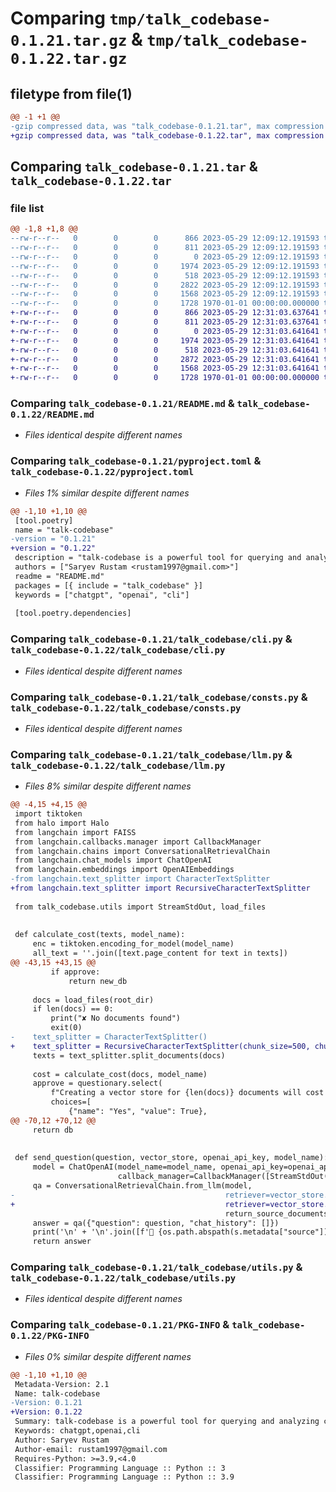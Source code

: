 # Comparing `tmp/talk_codebase-0.1.21.tar.gz` & `tmp/talk_codebase-0.1.22.tar.gz`

## filetype from file(1)

```diff
@@ -1 +1 @@
-gzip compressed data, was "talk_codebase-0.1.21.tar", max compression
+gzip compressed data, was "talk_codebase-0.1.22.tar", max compression
```

## Comparing `talk_codebase-0.1.21.tar` & `talk_codebase-0.1.22.tar`

### file list

```diff
@@ -1,8 +1,8 @@
--rw-r--r--   0        0        0      866 2023-05-29 12:09:12.191593 talk_codebase-0.1.21/README.md
--rw-r--r--   0        0        0      811 2023-05-29 12:09:12.191593 talk_codebase-0.1.21/pyproject.toml
--rw-r--r--   0        0        0        0 2023-05-29 12:09:12.191593 talk_codebase-0.1.21/talk_codebase/__init__.py
--rw-r--r--   0        0        0     1974 2023-05-29 12:09:12.191593 talk_codebase-0.1.21/talk_codebase/cli.py
--rw-r--r--   0        0        0      518 2023-05-29 12:09:12.191593 talk_codebase-0.1.21/talk_codebase/consts.py
--rw-r--r--   0        0        0     2822 2023-05-29 12:09:12.191593 talk_codebase-0.1.21/talk_codebase/llm.py
--rw-r--r--   0        0        0     1568 2023-05-29 12:09:12.191593 talk_codebase-0.1.21/talk_codebase/utils.py
--rw-r--r--   0        0        0     1728 1970-01-01 00:00:00.000000 talk_codebase-0.1.21/PKG-INFO
+-rw-r--r--   0        0        0      866 2023-05-29 12:31:03.637641 talk_codebase-0.1.22/README.md
+-rw-r--r--   0        0        0      811 2023-05-29 12:31:03.637641 talk_codebase-0.1.22/pyproject.toml
+-rw-r--r--   0        0        0        0 2023-05-29 12:31:03.641641 talk_codebase-0.1.22/talk_codebase/__init__.py
+-rw-r--r--   0        0        0     1974 2023-05-29 12:31:03.641641 talk_codebase-0.1.22/talk_codebase/cli.py
+-rw-r--r--   0        0        0      518 2023-05-29 12:31:03.641641 talk_codebase-0.1.22/talk_codebase/consts.py
+-rw-r--r--   0        0        0     2872 2023-05-29 12:31:03.641641 talk_codebase-0.1.22/talk_codebase/llm.py
+-rw-r--r--   0        0        0     1568 2023-05-29 12:31:03.641641 talk_codebase-0.1.22/talk_codebase/utils.py
+-rw-r--r--   0        0        0     1728 1970-01-01 00:00:00.000000 talk_codebase-0.1.22/PKG-INFO
```

### Comparing `talk_codebase-0.1.21/README.md` & `talk_codebase-0.1.22/README.md`

 * *Files identical despite different names*

### Comparing `talk_codebase-0.1.21/pyproject.toml` & `talk_codebase-0.1.22/pyproject.toml`

 * *Files 1% similar despite different names*

```diff
@@ -1,10 +1,10 @@
 [tool.poetry]
 name = "talk-codebase"
-version = "0.1.21"
+version = "0.1.22"
 description = "talk-codebase is a powerful tool for querying and analyzing codebases."
 authors = ["Saryev Rustam <rustam1997@gmail.com>"]
 readme = "README.md"
 packages = [{ include = "talk_codebase" }]
 keywords = ["chatgpt", "openai", "cli"]
 
 [tool.poetry.dependencies]
```

### Comparing `talk_codebase-0.1.21/talk_codebase/cli.py` & `talk_codebase-0.1.22/talk_codebase/cli.py`

 * *Files identical despite different names*

### Comparing `talk_codebase-0.1.21/talk_codebase/consts.py` & `talk_codebase-0.1.22/talk_codebase/consts.py`

 * *Files identical despite different names*

### Comparing `talk_codebase-0.1.21/talk_codebase/llm.py` & `talk_codebase-0.1.22/talk_codebase/llm.py`

 * *Files 8% similar despite different names*

```diff
@@ -4,15 +4,15 @@
 import tiktoken
 from halo import Halo
 from langchain import FAISS
 from langchain.callbacks.manager import CallbackManager
 from langchain.chains import ConversationalRetrievalChain
 from langchain.chat_models import ChatOpenAI
 from langchain.embeddings import OpenAIEmbeddings
-from langchain.text_splitter import CharacterTextSplitter
+from langchain.text_splitter import RecursiveCharacterTextSplitter
 
 from talk_codebase.utils import StreamStdOut, load_files
 
 
 def calculate_cost(texts, model_name):
     enc = tiktoken.encoding_for_model(model_name)
     all_text = ''.join([text.page_content for text in texts])
@@ -43,15 +43,15 @@
         if approve:
             return new_db
 
     docs = load_files(root_dir)
     if len(docs) == 0:
         print("✘ No documents found")
         exit(0)
-    text_splitter = CharacterTextSplitter()
+    text_splitter = RecursiveCharacterTextSplitter(chunk_size=500, chunk_overlap=50)
     texts = text_splitter.split_documents(docs)
 
     cost = calculate_cost(docs, model_name)
     approve = questionary.select(
         f"Creating a vector store for {len(docs)} documents will cost ~${cost:.5f}. Do you want to continue?",
         choices=[
             {"name": "Yes", "value": True},
@@ -70,12 +70,12 @@
     return db
 
 
 def send_question(question, vector_store, openai_api_key, model_name):
     model = ChatOpenAI(model_name=model_name, openai_api_key=openai_api_key, streaming=True,
                        callback_manager=CallbackManager([StreamStdOut()]))
     qa = ConversationalRetrievalChain.from_llm(model,
-                                               retriever=vector_store.as_retriever(search_kwargs={"k": 2}),
+                                               retriever=vector_store.as_retriever(search_kwargs={"k": 4}),
                                                return_source_documents=True)
     answer = qa({"question": question, "chat_history": []})
     print('\n' + '\n'.join([f'📄 {os.path.abspath(s.metadata["source"])}:' for s in answer["source_documents"]]))
     return answer
```

### Comparing `talk_codebase-0.1.21/talk_codebase/utils.py` & `talk_codebase-0.1.22/talk_codebase/utils.py`

 * *Files identical despite different names*

### Comparing `talk_codebase-0.1.21/PKG-INFO` & `talk_codebase-0.1.22/PKG-INFO`

 * *Files 0% similar despite different names*

```diff
@@ -1,10 +1,10 @@
 Metadata-Version: 2.1
 Name: talk-codebase
-Version: 0.1.21
+Version: 0.1.22
 Summary: talk-codebase is a powerful tool for querying and analyzing codebases.
 Keywords: chatgpt,openai,cli
 Author: Saryev Rustam
 Author-email: rustam1997@gmail.com
 Requires-Python: >=3.9,<4.0
 Classifier: Programming Language :: Python :: 3
 Classifier: Programming Language :: Python :: 3.9
```

